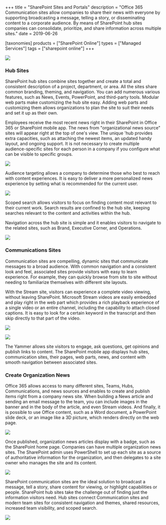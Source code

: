 +++
title = "SharePoint Sites and Portals"
description = "Office 365 Communication sites allow companies to share their news with everyone by supporting broadcasting a message, telling a story, or disseminating content to a corporate audience. By means of SharePoint hub sites companies can consolidate, prioritize, and share information across multiple sites."
date = 2019-06-26

[taxonomies]
products = ["SharePoint Online"]
types = ["Managed Services"]
tags = ["sharepoint online"]
+++

![](https://o365hq.com/images/414.png)

### Hub Sites

SharePoint hub sites combine sites together and create a total and
consistent description of a project, department, or area. All the sites
share common branding, theming, and navigation. You can add numerous
various features, such as News, Events, PowerPoint, and third-party
tools. Modular web parts make customizing the hub site easy. Adding web
parts and customizing them allows organizations to plan the site to suit
their needs and set it up as their own.

Employees receive the most recent news right in their SharePoint in
Office 365 or SharePoint mobile app. The news from "organizational news
source" sites will appear right at the top of one's view. The unique
'hub provides extra capacities, such as attaching the newest items, an
updated handy layout, and ongoing support. It is not necessary to create
multiple audience-specific sites for each person in a company if you
configure what can be visible to specific groups.

![](https://o365hq.com/images/417.png)

Audience targeting allows a company to determine those who best to reach
with content experiences. It is easy to deliver a more personalized news
experience by setting what is recommended for the current user.

![](https://o365hq.com/images/413.png)

Scoped search allows visitors to focus on finding content most relevant
to their current work. Search results are confined to the hub site,
keeping searches relevant to the content and activities within the hub.

Navigation across the hub site is simple and it enables visitors to
navigate to the related sites, such as Brand, Executive Corner, and
Operations.

![](https://o365hq.com/images/416.png)

### Communications Sites

Communication sites are compelling, dynamic sites that communicate
messages to a broad audience. With common navigation and a consistent
look and feel, associated sites provide visitors with easy to learn
experience. For example, they can quickly browse from site to site
without needing to familiarize themselves with different site layouts.

With the Stream site, visitors can experience a complete video viewing,
without leaving SharePoint. Microsoft Stream videos are easily embedded
and play right in the web part which provides a rich playback experience
of a single video or an entire channel, including the capability to
attach closed captions. It is easy to look for a certain keyword in the
transcript and then skip directly to that part of the video.

![](https://o365hq.com/images/419.png)

![](https://o365hq.com/images/420.png)

The Yammer allows site visitors to engage, ask questions, get opinions
and publish links to content. The SharePoint mobile app displays hub
sites, communication sites, their pages, web parts, news, and content
with smooth navigation between associated sites.

### Create Organization News

Office 365 allows access to many different sites, Teams, Hubs,
Communications, and news sources and enables to create and publish items
right from a company news site. When building a News article and sending
an email message to the team, you can include images in the banner and
in the body of the article, and even Stream videos. And finally, it is
possible to use Office content, such as a Word document, a PowerPoint
slide deck, or an image like a 3D picture, which renders directly on the
web page.

![](https://o365hq.com/images/415.png)

Once published, organization news articles display with a badge, such as
the SharePoint home page. Companies can have multiple organization news
sites. The SharePoint admin uses PowerShell to set up each site as a
source of authoritative information for the organization, and then
delegates to a site owner who manages the site and its content.

![](https://o365hq.com/images/421.png)

SharePoint communication sites are the ideal solution to broadcast a
message, tell a story, share content for viewing, or highlight
capabilities or people. SharePoint hub sites take the challenge out of
finding just the information visitors need. Hub sites connect
Communication sites and modern team sites for consistent navigation and
themes, shared resources, increased team visibility, and scoped search.

![](https://o365hq.com/images/418.png)